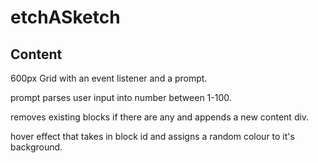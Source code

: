 # etchASketch


## Content 

600px Grid with an event listener and a prompt. 

prompt parses user input into number between 1-100. 

removes existing blocks if there are any and appends a new content div. 

hover effect that takes in block id and assigns a random colour to it's
background. 


